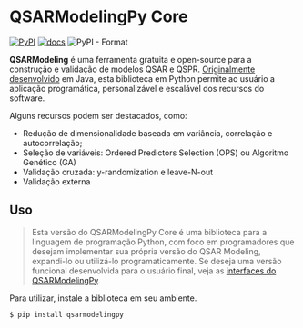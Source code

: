 # QSARModelingPy Core

[![PyPI](https://img.shields.io/pypi/v/qsarmodelingpy)](https://pypi.org/project/qsarmodelingpy/)
[![docs](https://img.shields.io/badge/docs-v0.1.0-blue)](https://hellmrf.github.io/QSARModelingPy/)
![PyPI - Format](https://img.shields.io/pypi/format/qsarmodelingpy)

**QSARModeling** é uma ferramenta gratuita e open-source para a construção e validação de modelos QSAR e QSPR. [Originalmente desenvolvido](https://doi.org/10.1590/S0100-40422013000400013) em Java, esta biblioteca em Python permite ao usuário a aplicação programática, personalizável e escalável dos recursos do software.

Alguns recursos podem ser destacados, como:

-   Redução de dimensionalidade baseada em variância, correlação e autocorrelação;
-   Seleção de variáveis: Ordered Predictors Selection (OPS) ou Algoritmo Genético (GA)
-   Validação cruzada: y-randomization e leave-N-out
-   Validação externa

## Uso

> Esta versão do QSARModelingPy Core é uma biblioteca para a linguagem de programação Python, com foco em programadores que desejam implementar sua própria versão do QSAR Modeling, expandi-lo ou utilizá-lo programaticamente. Se deseja uma versão funcional desenvolvida para o usuário final, veja as [interfaces do QSARModelingPy](https://github.com/hellmrf/QSARModelingPyInterfaces).

Para utilizar, instale a biblioteca em seu ambiente.

```sh
$ pip install qsarmodelingpy
```
